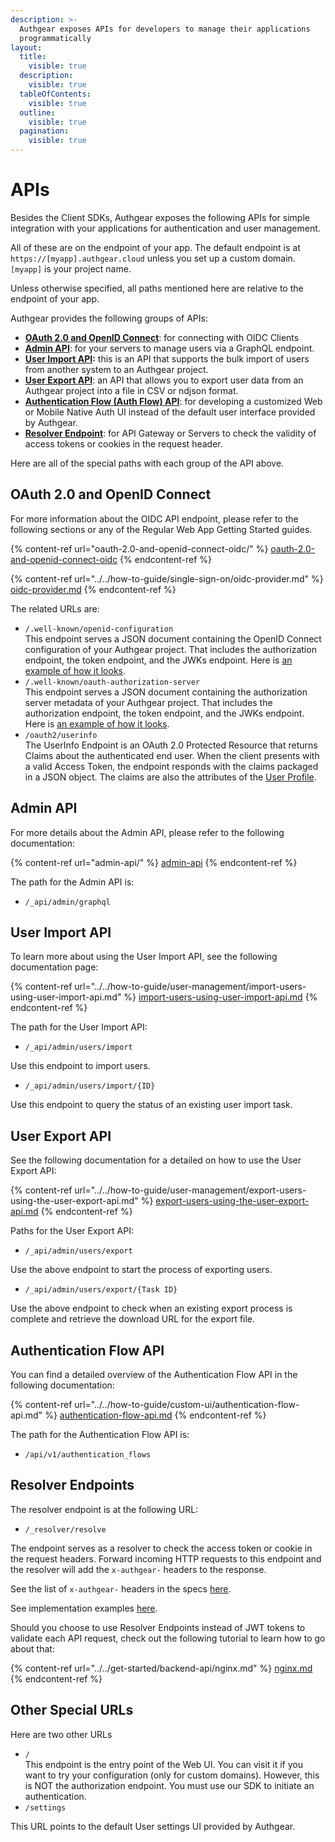 ```yaml
---
description: >-
  Authgear exposes APIs for developers to manage their applications
  programmatically
layout:
  title:
    visible: true
  description:
    visible: true
  tableOfContents:
    visible: true
  outline:
    visible: true
  pagination:
    visible: true
---
```


# APIs

Besides the Client SDKs, Authgear exposes the following APIs for simple integration with your applications for authentication and user management.

All of these are on the endpoint of your app. The default endpoint is at `https://[myapp].authgear.cloud` unless you set up a custom domain. `[myapp]` is your project name.

Unless otherwise specified, all paths mentioned here are relative to the endpoint of your app.

Authgear provides the following groups of APIs:

* [**OAuth 2.0 and OpenID Connect**](oauth-2.0-and-openid-connect-oidc/): for connecting with OIDC Clients
* [**Admin API**](admin-api/): for your servers to manage users via a GraphQL endpoint.
* [**User Import API**](user-import-api.md)**:** this is an API that supports the bulk import of users from another system to an Authgear project.
* [**User Export API**](user-export-api.md): an API that allows you to export user data from an Authgear project into a file in CSV or ndjson format.
* [**Authentication Flow (Auth Flow) API**](authentication-flow-api.md): for developing a customized Web or Mobile Native Auth UI instead of the default user interface provided by Authgear.
* [**Resolver Endpoint**](../../get-started/backend-api/nginx.md): for API Gateway or Servers to check the validity of access tokens or cookies in the request header.

Here are all of the special paths with each group of the API above.

## OAuth 2.0 and OpenID Connect

For more information about the OIDC API endpoint, please refer to the following sections or any of the Regular Web App Getting Started guides.

{% content-ref url="oauth-2.0-and-openid-connect-oidc/" %}
[oauth-2.0-and-openid-connect-oidc](oauth-2.0-and-openid-connect-oidc/)
{% endcontent-ref %}

{% content-ref url="../../how-to-guide/single-sign-on/oidc-provider.md" %}
[oidc-provider.md](../../how-to-guide/single-sign-on/oidc-provider.md)
{% endcontent-ref %}

The related URLs are:

* `/.well-known/openid-configuration`\
  This endpoint serves a JSON document containing the OpenID Connect configuration of your Authgear project. That includes the authorization endpoint, the token endpoint, and the JWKs endpoint. Here is [an example of how it looks](https://accounts.portal.authgear.com/.well-known/openid-configuration).
* `/.well-known/oauth-authorization-server`\
  This endpoint serves a JSON document containing the authorization server metadata of your Authgear project. That includes the authorization endpoint, the token endpoint, and the JWKs endpoint. Here is [an example of how it looks](https://accounts.portal.authgear.com/.well-known/openid-configuration).
* `/oauth2/userinfo`\
  The UserInfo Endpoint is an OAuth 2.0 Protected Resource that returns Claims about the authenticated end user. When the client presents with a valid Access Token, the endpoint responds with the claims packaged in a JSON object. The claims are also the attributes of the [User Profile](../../how-to-guide/user-profiles/user-profile.md).

## Admin API

For more details about the Admin API, please refer to the following documentation:

{% content-ref url="admin-api/" %}
[admin-api](admin-api/)
{% endcontent-ref %}

The path for the Admin API is:

* `/_api/admin/graphql`

## User Import API

To learn more about using the User Import API, see the following documentation page:

{% content-ref url="../../how-to-guide/user-management/import-users-using-user-import-api.md" %}
[import-users-using-user-import-api.md](../../how-to-guide/user-management/import-users-using-user-import-api.md)
{% endcontent-ref %}

The path for the User Import API:

* `/_api/admin/users/import`

Use this endpoint to import users.

* `/_api/admin/users/import/{ID}`

Use this endpoint to query the status of an existing user import task.

## User Export API

See the following documentation for a detailed on how to use the User Export API:

{% content-ref url="../../how-to-guide/user-management/export-users-using-the-user-export-api.md" %}
[export-users-using-the-user-export-api.md](../../how-to-guide/user-management/export-users-using-the-user-export-api.md)
{% endcontent-ref %}

Paths for the User Export API:

* `/_api/admin/users/export`

Use the above endpoint to start the process of exporting users.

* `/_api/admin/users/export/{Task ID}`

Use the above endpoint to check when an existing export process is complete and retrieve the download URL for the export file.

## Authentication Flow API

You can find a detailed overview of the Authentication Flow API in the following documentation:

{% content-ref url="../../how-to-guide/custom-ui/authentication-flow-api.md" %}
[authentication-flow-api.md](../../how-to-guide/custom-ui/authentication-flow-api.md)
{% endcontent-ref %}

The path for the Authentication Flow API is:

* `/api/v1/authentication_flows`

## Resolver Endpoints

The resolver endpoint is at the following URL:

* `/_resolver/resolve`

The endpoint serves as a resolver to check the access token or cookie in the request headers. Forward incoming HTTP requests to this endpoint and the resolver will add the `x-authgear-` headers to the response.

See the list of `x-authgear-` headers in the specs [here](https://github.com/authgear/authgear-server/blob/master/docs/specs/api-resolver.md).

See implementation examples [here](../../get-started/backend-api/nginx.md).

Should you choose to use Resolver Endpoints instead of JWT tokens to validate each API request, check out the following tutorial to learn how to go about that:

{% content-ref url="../../get-started/backend-api/nginx.md" %}
[nginx.md](../../get-started/backend-api/nginx.md)
{% endcontent-ref %}

## Other Special URLs

Here are two other URLs

* `/`\
  This endpoint is the entry point of the Web UI. You can visit it if you want to try your configuration (only for custom domains). However, this is NOT the authorization endpoint. You must use our SDK to initiate an authentication.
* `/settings`

This URL points to the default User settings UI provided by Authgear.
